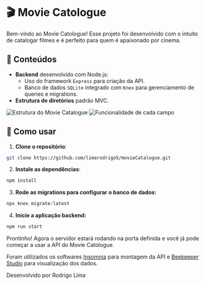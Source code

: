 # 🎬 Movie Catologue

Bem-vindo ao Movie Catologue! Esse projeto foi desenvolvido com o intuito de catalogar filmes e é perfeito para quem é apaixonado por cinema.

## 📖 Conteúdos

- **Backend** desenvolvido com Node.js:
  - Uso do framework `Express` para criação da API.
  - Banco de dados `SQLite` integrado com `Knex` para gerenciamento de queries e migrations.
- **Estrutura de diretórios** padrão MVC.

![Estrutura do Movie Catalogue](https://imgur.com/4VsaBBh.png)
![Funcionalidade de cada campo](https://imgur.com/dsVAxQQ.png)

## 🚀 Como usar

1. **Clone o repositório**:
```bash
git clone https://github.com/limarodrigo5/movieCatalogue.git
```
2. **Instale as dependências**:
```bash
npm install
```
3. **Rode as migrations para configurar o banco de dados:**
```bash
npx knex migrate:latest
```
4. **Inicie a aplicação backend:**
```bash
npm run start
```

Prontinho! Agora o servidor estará rodando na porta definida e você já pode começar a usar a API do Movie Catologue.

Foram utilizados os softwares [Insomnia](https://insomnia.rest/download) para montagem da API e [Beekeeper Studio](https://www.beekeeperstudio.io/get) para visualização dos dados.

Desenvolvido por Rodrigo Lima
